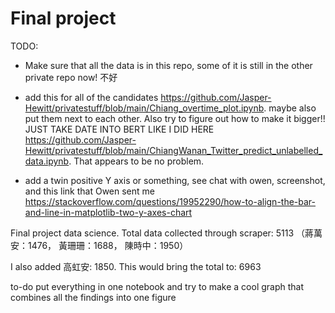 # Final project



TODO: 
- Make sure that all the data is in this repo, some of it is still in the other private repo now! 不好

- add this for all of the candidates https://github.com/Jasper-Hewitt/privatestuff/blob/main/Chiang_overtime_plot.ipynb. maybe also put them next to each other. Also try to figure out how to make it bigger!! JUST TAKE DATE INTO BERT LIKE I DID HERE https://github.com/Jasper-Hewitt/privatestuff/blob/main/ChiangWanan_Twitter_predict_unlabelled_data.ipynb. That appears to be no problem.

- add a twin positive Y axis or something, see chat with owen, screenshot, and this link that Owen sent me https://stackoverflow.com/questions/19952290/how-to-align-the-bar-and-line-in-matplotlib-two-y-axes-chart



Final project data science. 
Total data collected through scraper: 5113 （蔣萬安：1476， 黃珊珊：1688， 陳時中：1950）

I also added 高虹安: 1850. This would bring the total to: 6963

to-do put everything in one notebook and try to make a cool graph that combines all the findings into one figure
